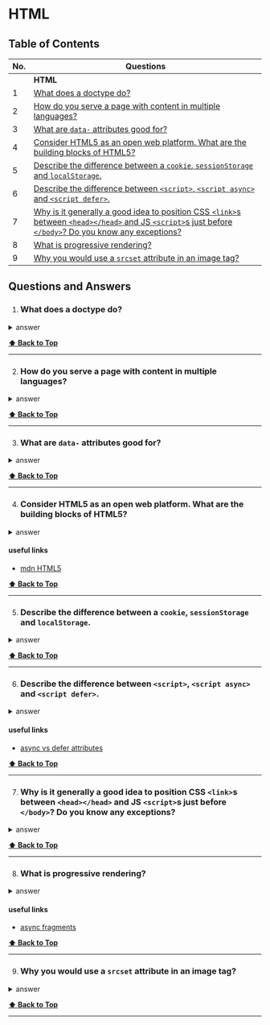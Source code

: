# HTML

## Table of Contents

| No. | Questions                                                                                                                                                                                                                                                                               |
| --- | --------------------------------------------------------------------------------------------------------------------------------------------------------------------------------------------------------------------------------------------------------------------------------------- |
|     | **HTML**                                                                                                                                                                                                                                                                                |
| 1   | [What does a doctype do?](#what-does-a-doctype-do)                                                                                                                                                                                                                                      |
| 2   | [How do you serve a page with content in multiple languages?](#how-do-you-serve-a-page-with-content-in-multiple-languages)                                                                                                                                                              |
| 3   | [What are `data-` attributes good for?](#what-are-data--attributes-good-for)                                                                                                                                                                                                            |
| 4   | [Consider HTML5 as an open web platform. What are the building blocks of HTML5?](#consider-html5-as-an-open-web-platform-what-are-the-building-blocks-of-html5)                                                                                                                         |
| 5   | [Describe the difference between a `cookie`, `sessionStorage` and `localStorage`.](#describe-the-difference-between-a-cookie-sessionstorage-and-localstorage)                                                                                                                           |
| 6   | [Describe the difference between `<script>`, `<script async>` and `<script defer>`.](#describe-the-difference-between-script-script-async-and-script-defer)                                                                                                                             |
| 7   | [Why is it generally a good idea to position CSS `<link>`s between `<head></head>` and JS `<script>`s just before `</body>`? Do you know any exceptions?](#why-is-it-generally-a-good-idea-to-position-css-link-between-head-and-js-script-just-before-body-do-you-know-any-exceptions) |
| 8   | [What is progressive rendering?](#what-is-progressive-rendering)                                                                                                                                                                                                                        |
| 9   | [Why you would use a `srcset` attribute in an image tag?](#why-you-would-use-a-srcset-attribute-in-an-image-tag)                                                                                                                                                                        |

## Questions and Answers

1. ### What does a doctype do?

<details>
<summary>answer</summary>

`<!DOCTYPE html>` is (required) preamble found at the top of the documents. Its
purpose is to prevent browser from switching into so-called "quirk-modes" when
rendering a document; that is, the `<!DOCTYPE html>` doctype ensures that the
browser makes a best-effort attempt at following the relevant specifications.

</details>

**[⬆ Back to Top](#table-of-contents)**

---

2. ### How do you serve a page with content in multiple languages?

<details>
<summary>answer</summary>

`Accept-Language` request header.
`Content-Language` response header.

default value for `lang` attribute is `unknown`, it is recommended to always
specify this attribute with appropriate value `<html lang="...">...</html>`.

for seo:

```html
<link rel="alternate" hreflang="en-gb" href="..." />
```

</details>

**[⬆ Back to Top](#table-of-contents)**

---

3. ### What are `data-` attributes good for?

<details>
<summary>answer</summary>

`data-` can be helpful when we are testing e2e.

</details>

**[⬆ Back to Top](#table-of-contents)**

---

4. ### Consider HTML5 as an open web platform. What are the building blocks of HTML5?

<details>
<summary>answer</summary>

- _Semantincs_: allowing you to describe more precisely what your content is.
- _Connectivity_: allowing you to communicate with the server.
- _Offline & storage_: allowing webpages to store data on the client-side
  locally and operate offline.
- _Multimedia_
- _2D/3D graphics and effects_
- _Performance and integration_
- _Device access_
- _Styling_

</details>

#### useful links

- [mdn HTML5](https://developer.mozilla.org/en-US/docs/Web/Guide/HTML/HTML5)

**[⬆ Back to Top](#table-of-contents)**

---

5. ### Describe the difference between a `cookie`, `sessionStorage` and `localStorage`.

<details>
<summary>answer</summary>

|                                        | `cookie`                                             | `localStorage` | `sessionStorage` |
| -------------------------------------- | ---------------------------------------------------- | -------------- | ---------------- |
| Initiator                              | Client or server. Server can use `Set-Cookie` header | Client         | Client           |
| Expiry                                 | Custom                                               | Never          | On tab close     |
| Persistent across browser sessions     | Custom                                               | Yes            | No               |
| Sent to server with every HTTP request | Cookies are automatically sent via `Cookie` header   | No             | No               |
| Capacity (per domain)                  | 4kb                                                  | 5MB            | 5MB              |
| Accessiblity                           | Any window                                           | Any window     | Same tab         |

</details>

**[⬆ Back to Top](#table-of-contents)**

---

6. ### Describe the difference between `<script>`, `<script async>` and `<script defer>`.

<details>
<summary>answer</summary>

- `<script>` - HTML parsing is blocked, script if fetched and executed
  immediately, HTML parsing resumes after the script is finished.
- `<script async>` - The script will be fetched in parallel to HTML, parsing
  and executing as soon as available (potentially before HTML parsing
  completes). Use `async` when there is no dependence between it and other
  scripts, like analytics.
- `<script defer>` - The script will be fetched in parallel to HTML, parsing
  and executing when the page has finished parsing. If there are multiple of
  them, each deferred script is executed in the order they were encountered in
  the document. If a script relies on fully parsed DOM, the `defer` attribute
  will be useful in ensuring that the HTML is fully parsed before executing. A
  deferred script must not contain `document.write`.

`async` and `defer` keywords are ignored for scripts that do not have `src`
attribute.

</details>

#### useful links

- [async vs defer attributes](https://www.growingwiththeweb.com/2014/02/async-vs-defer-attributes.html)

**[⬆ Back to Top](#table-of-contents)**

---

7. ### Why is it generally a good idea to position CSS `<link>`s between `<head></head>` and JS `<script>`s just before `</body>`? Do you know any exceptions?

<details>
<summary>answer</summary>

Putting `<link>`s in the `<head>` is part of proper specification in building an
optimized website. When a page first loads, HTML and CSS are being parsed
simultaneously; HTML creates the DOM (Document Object Model) and CSS creates the
CSSOM (CSS Object Model). Both are needed to create the visuals in a website.
Some browsers block rendering to avoid having to repaint elements of the page if
their style changes, the user is stuck viewing a blank white page. Other times
there can be flashes of unstyled content (FOUC), which show a webpage with no
styling applied.
`<script>` blocks HTML parsing white they are being downloaded and executed
which can slow down page. Placing script at the bottom will allow the HTML to be
parsed and displayed to the user first.

</details>

**[⬆ Back to Top](#table-of-contents)**

---

8. ### What is progressive rendering?

<details>
<summary>answer</summary>

Progressive rendering is the name givern to techniques used to improve the
performance of a webpage to render content for display as quickly as possible.

Examples of such techniques:

- Lazy loading of images
- Prioritizing visible content
- Async HTML fragments

</details>

#### useful links

- [async fragments](https://tech.ebayinc.com/engineering/async-fragments-rediscovering-progressive-html-rendering-with-marko/)

**[⬆ Back to Top](#table-of-contents)**

---

9. ### Why you would use a `srcset` attribute in an image tag?

<details>
<summary>answer</summary>

You would use the `srcset` attribute when you wanto to serve different images to
users depending on their device width.

</details>

**[⬆ Back to Top](#table-of-contents)**

---

